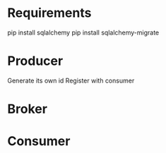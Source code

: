 Requirements
=======
pip install sqlalchemy
pip install sqlalchemy-migrate

Producer
=======
Generate its own id
Register with consumer

Broker
=======


Consumer
=======

